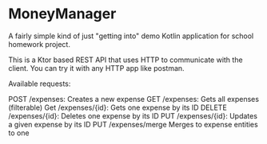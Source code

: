 # MoneyManager
 
A fairly simple kind of just "getting into" demo Kotlin application for school homework project.

This is a Ktor based REST API that uses HTTP to communicate with the client. You can try it with any HTTP app like postman.

Available requests:

POST /expenses: Creates a new expense
GET /expenses: Gets all expenses (filterable)
Get /expenses/{id}: Gets one expense by its ID
DELETE /expenses/{id}: Deletes one expense by its ID
PUT /expenses/{id}: Updates a given expense by its ID
PUT /expenses/merge Merges to expense entities to one
